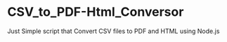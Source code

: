 # CSV_to_PDF-Html_Conversor
Just Simple script that Convert CSV files to PDF and HTML using Node.js
